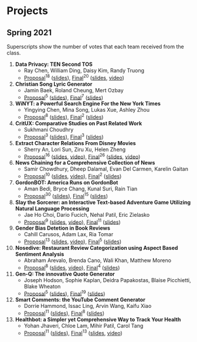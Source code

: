 # Projects

## Spring 2021

Superscripts show the number of votes that each team received from the class.

1. **Data Privacy: TEN Second TOS**
   * Ray Chen, William Ding, Daisy Kim, Randy Truong
   * [Proposal](https://drive.google.com/file/d/1oD-A0znC2hggyzYkcGn_17IcyJJki2jk/view?usp=sharing)<sup>18</sup> 
     ([slides](https://drive.google.com/file/d/1XgUO0t3C2LxreDqDwLWXuG82WdlogBvf/view?usp=sharin)), 
      [Final](https://drive.google.com/file/d/152uhypxrAtOQPzCyfxCif6ONgrC_8R19/view?usp=sharing)<sup>20</sup>
      ([slides](https://drive.google.com/file/d/1dh7rTqY_FHrS5RI4HlBjM4-u5vMBf_eH/view?usp=sharing),
      [video](https://drive.google.com/file/d/1Ldu4I87p_YJtIp5clhSbthkiN52IIpK-/view?usp=sharing))
1. **Christian Song Lyric Generator**
   * Jamin Baek, Roland Cheung, Mert Ozbay
   * [Proposal](https://drive.google.com/file/d/1S8TT73Dtg3-w_OkRJ8SpPwZcslZCRInk/view?usp=sharing)<sup>5</sup> 
     ([slides](https://drive.google.com/file/d/1lRs0OthPLcino_kcDfuvlAUzJtp4CWdO/view?usp=sharing)), 
     [Final](https://drive.google.com/file/d/1tNH2EDkqcW20_ZUlyCide1rELflDvmca/view?usp=sharing)<sup>7</sup>
     ([slides](https://drive.google.com/file/d/1iAfqo3hC_DNnPW8QC3mQya3O9L_cqwmb/view?usp=sharing))
1. **WiNYT: a Powerful Search Engine For the New York Times**
   * Yingying Chen, Mina Song, Lukas Xue, Ashley Zhou
   * [Proposal](https://drive.google.com/file/d/1oD-A0znC2hggyzYkcGn_17IcyJJki2jk/view?usp=sharing)<sup>8</sup> 
     ([slides](https://drive.google.com/file/d/1d3ev1N7msC3B1NUnakwjpAVkpLisKevs/view?usp=sharing)), 
     [Final](https://drive.google.com/file/d/1nEJaB8r0ZaRKR7E7J4JdSCUNjI_WBSAp/view?usp=sharing)<sup>2</sup>
     ([slides](https://drive.google.com/file/d/1T2WDjgIx7Gfq4D777AGSpX9Br48yXMrV/view?usp=sharing))
1. **CritUX: Comparative Studies on Past Related Work**
   * Sukhmani Choudhry
   * [Proposal](https://drive.google.com/file/d/1q6OZtDTu3rw1Ge5J5qYMfZUsU9BJGZOR/view?usp=sharing)<sup>3</sup> 
     ([slides](https://drive.google.com/file/d/1IOCopVEVYJ6KlJ1NuB6kvE50uYHtj8Ei/view?usp=sharing)), 
     [Final](https://drive.google.com/file/d/1eqMst6JsbsGeh57m54OQk20p_mcykti8/view?usp=sharing)<sup>3</sup>
     ([slides](https://drive.google.com/file/d/1nXTcjT6u-eJLlIaVeg1GSN96IumB-9oA/view?usp=sharing))    
1. **Extract Character Relations From Disney Movies**
   * Sherry An, Lori Sun, Ziru Xu, Helen Zheng
   * [Proposal](https://drive.google.com/file/d/19h3BjJPstXSdAFvElUx-ZJ493FlWPltx/view?usp=sharing)<sup>16</sup> 
     ([slides](https://drive.google.com/file/d/1hkL5R_nMzJxPmFoaso_6wUJjusrAiEa5/view?usp=sharing), 
     [video](https://drive.google.com/file/d/1bzwSkJRV9V015dWtfIEo5gnOI4zg-Kwv/view?usp=sharing)), 
     [Final](https://drive.google.com/file/d/1yUcs9SzifiJ1woLhW_WMXthvbyk2SHu2/view?usp=sharing)<sup>26</sup>
     ([slides](https://drive.google.com/file/d/1YV1jH9r2wUMDMbh-X3qJraGtEI9BEiuj/view?usp=sharing),
     [video](https://drive.google.com/file/d/1891lwakLOu7mL6gtqNr0OgbFCWGQ3VUU/view?usp=sharing))
1. **News Chaining for a Comprehensive Collection of News**
   * Samir Chowdhury, Dheep Dalamal, Evan Del Carmen, Karelin Gaitan
   * [Proposal](https://drive.google.com/file/d/123a-uDz0mDO6o4A81EUyaz0QiInNn6Pc/view?usp=sharing)<sup>10</sup> 
     ([slides](https://drive.google.com/file/d/1UxQikSbvtjCegVHEKEYzUQ_-swKXrmx5/view?usp=sharing), 
     [video](https://drive.google.com/file/d/1ndHXp_PF0hWfJtphqzIDDIGiizqDQatx/view?usp=sharing)), 
     [Final](https://drive.google.com/file/d/13rAxH6GEoApJZ9PpSZMGZk2H4OcbEnBo/view?usp=sharing)<sup>2</sup>
     ([slides](https://drive.google.com/file/d/1R14a4jS_WjDGs3roMytIBnWN_pmKdrIZ/view?usp=sharing))
1. **GordonBOT: America Runs on GordonBot**
   * Aman Bedi, Bryce Chang, Kunal Suri, Rain Tian
   * [Proposal](https://drive.google.com/file/d/1U5tAm8usv5D5DMgTHB03i9kannEKteLs/view?usp=sharing)<sup>30</sup> 
     ([slides](https://drive.google.com/file/d/1HRKEMHENvK2J_GT5M5fgd9ZrtNXtnXW6/view?usp=sharing)), 
     [Final](https://drive.google.com/file/d/1qIlmO7AkEvGMVnMlTkZzsoHKevaEGuDN/view?usp=sharing)<sup>15</sup>
     ([slides](https://drive.google.com/file/d/1amIUgO_3STKeb-OUgdV_STXkeLnZ6sV_/view?usp=sharing))
1. **Slay the Sorcerer: an Interactive Text-based Adventure Game Utilizing Natural Language Processing**
   * Jae Ho Choi, Dario Fucich, Nehal Patil, Eric Zielasko
   * [Proposal](https://drive.google.com/file/d/1EmkgOyKsRVm8a-dEPLNPc4aDqLNlxZp-/view?usp=sharing)<sup>9</sup> 
     ([slides](https://drive.google.com/file/d/1cef6Q707K9RCvph06e4kBqxccqcVu6Ks/view?usp=sharing), 
     [video](https://drive.google.com/file/d/1B7en6YVsAzGDMhflXdh8wymSZ8WlUvWQ/view?usp=sharing)), 
     [Final](https://drive.google.com/file/d/10WONzSmiD6-RpwcIOkckzce9TgiOABdt/view?usp=sharing)<sup>11</sup>
     ([slides](https://drive.google.com/file/d/1RjF785LH2dEVpUGX-FQYNxk8XbFxMI8H/view?usp=sharing))
1. **Gender Bias Detetion in Book Reviews**
   * Cahill Carusos, Adam Lax, Ria Tomar
   * [Proposal](https://drive.google.com/file/d/1q2wZtcAyLmr2Xc4gHM9rOg8BE6DiEa0t/view?usp=sharing)<sup>13</sup> 
     ([slides](https://drive.google.com/file/d/19IYEXIdAZEHfzsRVecJr6Zyz2CuOcxEC/view?usp=sharing), 
     [video](https://drive.google.com/file/d/1effMOZc77OhIGH8sHqMXv1VogKyuJkTT/view?usp=sharing)), 
     [Final](https://drive.google.com/file/d/1EAvIgWDWvHMaYDU6XmH8qVWuz0qO1pPP/view?usp=sharing)<sup>5</sup>
     ([slides](https://drive.google.com/file/d/1iTz1NbB79uIiacU_jAtEV2PtGeOS6odf/view?usp=sharing))
1. **Nosedive: Restaurant Review Categorization using Aspect Based Sentiment Analysis**
   * Abraham Arevalo, Brenda Cano, Wali Khan, Matthew Moreno
   * [Proposal](https://drive.google.com/file/d/1G0mX5WDyHBByDYqSBkaQQcJSYkDoLJix/view?usp=sharing)<sup>8</sup> 
     ([slides](https://drive.google.com/file/d/190sJk9RF9AJbRJ8FY7KhqfTSkQ9ThkmG/view?usp=sharing), 
     [video](https://drive.google.com/file/d/1Y7WukqCNVnfWNFsjp5RrjnoEy6Yn6Dgv/view?usp=sharing)), 
     [Final](https://drive.google.com/file/d/1K_3AF3NV0WR3WPLjKl3PLW8MeSIAztO9/view?usp=sharing)<sup>4</sup>
     ([slides](https://drive.google.com/file/d/1NOw4ajvvEg8O7t3wb0AEEAIjjFT83fMq/view?usp=sharing))
1. **Gen-Q: The innovative Quote Generator**
   * Joseph Hodson, Sophie Kaplan, Deidra Papakostas, Blaise Picchietti, Blake Wheaton
   * [Proposal](https://drive.google.com/file/d/1gOtfA7Pv3Q8DZ19QmlbXBXkWN1LKOc82/view?usp=sharing)<sup>5</sup> 
     ([slides](https://drive.google.com/file/d/1RXyY_rgVVwzwHKsfsgYZWowwrEKkZS2t/view?usp=sharing)), 
     [Final](https://drive.google.com/file/d/1BpdXw4CuWHiTxDRSfgPHkKm4HCRd2Pun/view?usp=sharing)<sup>19</sup>
     ([slides](https://drive.google.com/file/d/1YJ1fpwyuOA9Mrr7Bz6C7nw_m56-BK0gT/view?usp=sharing))
1. **Smart Comments: the YouTube Comment Generator** 
   * Dorrie Hammond, Issac Ling, Arvin Wang, Kaifu Xiao
   * [Proposal](https://drive.google.com/file/d/1o7UdARuZPKJp2C0Y7rP0G3OZSPlUCrsp/view?usp=sharing)<sup>11</sup> 
   ([slides](https://drive.google.com/file/d/1cUqHsd7kJhyedPoroIWvQkF_Xh8RXFDC/view?usp=sharing)), 
   [Final](https://drive.google.com/file/d/1XQPyp-2Y8-CfUXXvilTPOWLmNunVG1mV/view?usp=sharing)<sup>8</sup>
   ([slides](https://drive.google.com/file/d/1yiBB-1ZiaQhSkKjUFQU_QMdCIsJ0gc3e/view?usp=sharing))
1. **Healthbot: a Simpler yet Comprehensive Way to Track Your Health**
   * Yohan Jhaveri, Chloe Lam, Mihir Patil, Carol Tang
   * [Proposal](https://drive.google.com/file/d/1UizgBqzpXSDZbXOuboLiNzHmoRWl7ZZk/view?usp=sharing)<sup>11</sup> 
   ([slides](https://drive.google.com/file/d/11MilvTIRl13QZetkqsjEV1gdymk2fO1i/view?usp=sharing)), 
   [Final](https://drive.google.com/file/d/1nZ1UWTa7QwABu-jQWXmIyx3l12KFJMua/view?usp=sharing)<sup>13</sup>
   ([slides](https://drive.google.com/file/d/1REZW4zBVHZSRopNDw2vSHIdIPHW6Ahne/view?usp=sharing),
   [video](https://drive.google.com/file/d/1YU9nhPq0rRZptrEMdW1-tDXYwYL5SttB/view?usp=sharing))

<!-- ## Proposal Schedule

* 3/8: 1, 6, 8, 9
* 3/10: 2, 3, 5, 10, 13
* 3/15: 4, 7, 11, 12 -->

<!--
## Ideas

* Given one or more named entities, list the most relevant events in time order using the [NYTimes APIs](https://developer.nytimes.com/get-started).
* Given a situation in text, find the most relevant qutoes from the [Wise Quotes](https://canvas.emory.edu/courses/83264/files/5410197/download?download_frd=1).
* Given one or more events, find the most relevant stories from the [Aesop's Fables](https://canvas.emory.edu/courses/83264/files/5410213/download?download_frd=1).
-->
